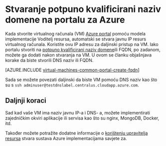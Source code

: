 <properties
   pageTitle="Stvaranje FQDN za na VM Azure portalu | Microsoft Azure"
   description="Saznajte kako stvoriti potpuno kvalificirani naziv domene ili FQDN za upravitelj resursa koji se temelje virtualnog računala na portalu za Azure."
   services="virtual-machines-linux"
   documentationCenter=""
   authors="iainfoulds"
   manager="timlt"
   editor="tysonn"
   tags="azure-resource-manager"/>

<tags
   ms.service="virtual-machines-linux"
   ms.devlang="na"
   ms.topic="article"
   ms.tgt_pltfrm="vm-linux"
   ms.workload="infrastructure-services"
   ms.date="08/23/2016"
   ms.author="iainfou"/>

# <a name="create-a-fully-qualified-domain-name-in-the-azure-portal"></a>Stvaranje potpuno kvalificirani naziv domene na portalu za Azure
Kada stvorite virtualnog računala (VM) [Azure portal](https://portal.azure.com) pomoću modela implementacije Voditelj resursa, automatski se stvara javnu IP resurs virtualnog računala. Koristite ovu IP adresu za daljinski pristup na VM. Iako portalu stvoriti na [potpuno kvalificirani naziv domene](https://en.wikipedia.org/wiki/Fully_qualified_domain_name)ili FQDN, po zadanom, možete ga dodati nakon stvaranja na VM. U ovom se članku objašnjava korake da biste stvorili DNS naziv ili FQDN.

[AZURE.INCLUDE [virtual-machines-common-portal-create-fqdn](../../includes/virtual-machines-common-portal-create-fqdn.md)]

Sada se možete povezati daljinski da biste VM pomoću DNS naziv kao što su s `ssh adminuser@testdnslabel.centralus.cloudapp.azure.com`.

## <a name="next-steps"></a>Daljnji koraci
Sad kad vaše VM ima naziv javnu IP-a i DNS- a, možete implementirati zajedničkim okviri aplikacije ili servisa kao što su nginx, MongoDB, Docker, itd.

Također možete potražite dodatne informacije o [korištenju upravitelja resursa](../azure-resource-manager/resource-group-overview.md) stvara sustava Azure implementacijama savjete za.